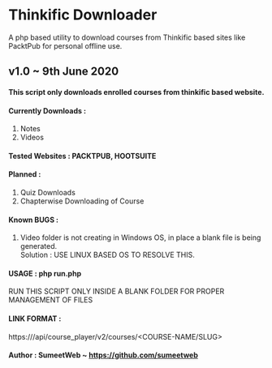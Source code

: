 # Thinkific Downloader
A php based utility to download courses from Thinkific based sites like PacktPub for personal offline use.

## v1.0 ~ 9th June 2020

#### This script only downloads enrolled courses from thinkific based website.

#### Currently Downloads :  
1. Notes   
2. Videos   

#### Tested Websites : PACKTPUB, HOOTSUITE  

#### Planned :  
1. Quiz Downloads   
2. Chapterwise Downloading of Course   

#### Known BUGS :  
1. Video folder is not creating in Windows OS, in place a blank file is being generated.   
Solution : USE LINUX BASED OS TO RESOLVE THIS.   
		  
#### USAGE :  php run.php <LINK-HERE>   
RUN THIS SCRIPT ONLY INSIDE A BLANK FOLDER FOR PROPER MANAGEMENT OF FILES  

#### LINK FORMAT :  
https://<THINKIFIC-WEBSITE>/api/course_player/v2/courses/<COURSE-NAME/SLUG>  
	
#### Author : SumeetWeb ~ https://github.com/sumeetweb	
